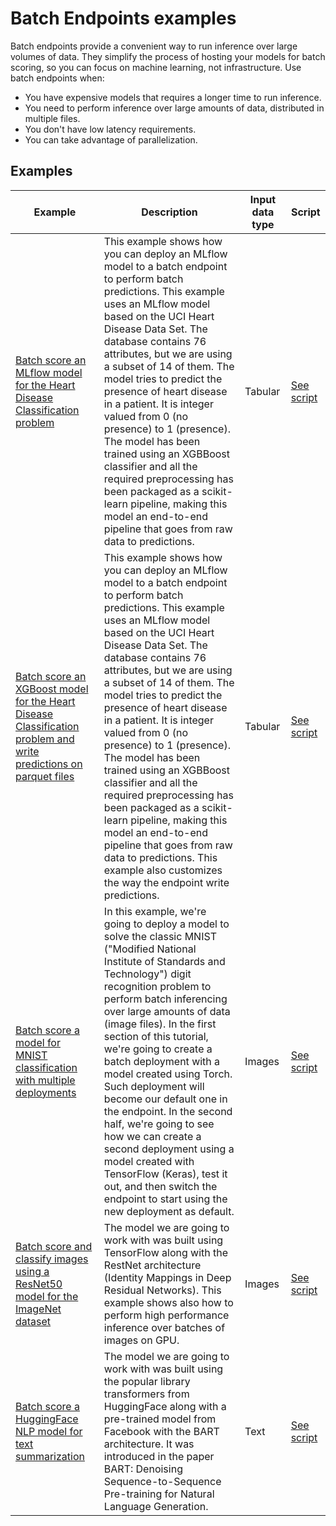 # Batch Endpoints examples

Batch endpoints provide a convenient way to run inference over large volumes of data. They simplify the process of hosting your models for batch scoring, so you can focus on machine learning, not infrastructure. Use batch endpoints when:

* You have expensive models that requires a longer time to run inference.
* You need to perform inference over large amounts of data, distributed in multiple files.
* You don't have low latency requirements.
* You can take advantage of parallelization.

## Examples

Example | Description | Input data type | Script
-|-|-|-
[Batch score an MLflow model for the Heart Disease Classification problem](deploy-models/heart-classifier-mlflow) | This example shows how you can deploy an MLflow model to a batch endpoint to perform batch predictions. This example uses an MLflow model based on the UCI Heart Disease Data Set. The database contains 76 attributes, but we are using a subset of 14 of them. The model tries to predict the presence of heart disease in a patient. It is integer valued from 0 (no presence) to 1 (presence). The model has been trained using an XGBBoost classifier and all the required preprocessing has been packaged as a scikit-learn pipeline, making this model an end-to-end pipeline that goes from raw data to predictions. | Tabular | [See script](deploy-models/heart-classifier-mlflow/deploy-and-run.sh)
[Batch score an XGBoost model for the Heart Disease Classification problem and write predictions on parquet files](deploy-models/custom-outputs-parquet) | This example shows how you can deploy an MLflow model to a batch endpoint to perform batch predictions. This example uses an MLflow model based on the UCI Heart Disease Data Set. The database contains 76 attributes, but we are using a subset of 14 of them. The model tries to predict the presence of heart disease in a patient. It is integer valued from 0 (no presence) to 1 (presence). The model has been trained using an XGBBoost classifier and all the required preprocessing has been packaged as a scikit-learn pipeline, making this model an end-to-end pipeline that goes from raw data to predictions. This example also customizes the way the endpoint write predictions. | Tabular | [See script](deploy-models/custom-outputs-parquet/deploy-and-run.sh)
[Batch score a model for MNIST classification with multiple deployments](deploy-models/mnist-classifier) | In this example, we're going to deploy a model to solve the classic MNIST ("Modified National Institute of Standards and Technology") digit recognition problem to perform batch inferencing over large amounts of data (image files). In the first section of this tutorial, we're going to create a batch deployment with a model created using Torch. Such deployment will become our default one in the endpoint. In the second half, we're going to see how we can create a second deployment using a model created with TensorFlow (Keras), test it out, and then switch the endpoint to start using the new deployment as default. | Images | [See script](deploy-models/mnist-classifier/deploy-and-run.sh)
[Batch score and classify images using a ResNet50 model for the ImageNet dataset](deploy-models/imagenet-classifier) | The model we are going to work with was built using TensorFlow along with the RestNet architecture (Identity Mappings in Deep Residual Networks). This example shows also how to perform high performance inference over batches of images on GPU.  | Images | [See script](deploy-models/imagenet-classifier/deploy-and-run.sh)
[Batch score a HuggingFace NLP model for text summarization](deploy-models/huggingface-text-summarization) | The model we are going to work with was built using the popular library transformers from HuggingFace along with a pre-trained model from Facebook with the BART architecture. It was introduced in the paper BART: Denoising Sequence-to-Sequence Pre-training for Natural Language Generation. | Text | [See script](deploy-models/huggingface-text-summarization/deploy-and-run.sh)